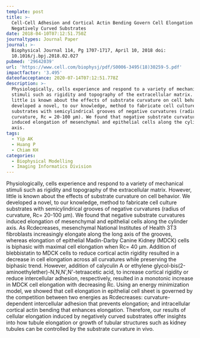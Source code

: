 ```yaml
---
template: post
title: >-
  Cell-Cell Adhesion and Cortical Actin Bending Govern Cell Elongation on
  Negatively Curved Substrates
date: 2018-04-10T07:12:51.750Z
journaltypes: Journal Paper
journal: >-
  Biophysical Journal 114, Pg 1707-1717, April 10, 2018 doi:
  10.1016/j.bpj.2018.02.027
pubmed: '29642039'
url: 'https://www.cell.com/biophysj/pdf/S0006-3495(18)30259-5.pdf'
impactfactor: '3.495'
dateofacceptance: 2020-07-14T07:12:51.778Z
description: >-
  Physiologically, cells experience and respond to a variety of mechanical
  stimuli such as rigidity and topography of the extracellular matrix. However,
  little is known about the effects of substrate curvature on cell behavior. We
  developed a novel, to our knowledge, method to fabricate cell culture
  substrates with semicylindrical grooves of negative curvatures (radius of
  curvature, Rc = 20-100 μm). We found that negative substrate curvatures
  induced elongation of mesenchymal and epithelial cells along the cylinder
  axis.
tags:
  - Yip AK
  - Huang P
  - Chiam KH
categories:
  - Biophysical Modelling
  - Imaging Informatics Division
---
```

<!--StartFragment-->

Physiologically, cells experience and respond to a variety of mechanical stimuli such as rigidity and topography of the extracellular matrix. However, little is known about the effects of substrate curvature on cell behavior. We developed a novel, to our knowledge, method to fabricate cell culture substrates with semicylindrical grooves of negative curvatures (radius of curvature, Rc= 20-100 μm). We found that negative substrate curvatures induced elongation of mesenchymal and epithelial cells along the cylinder axis. As Rcdecreases, mesenchymal National Institutes of Health 3T3 fibroblasts increasingly elongate along the long axis of the grooves, whereas elongation of epithelial Madin-Darby Canine Kidney (MDCK) cells is biphasic with maximal cell elongation when Rc= 40 μm. Addition of blebbistatin to MDCK cells to reduce cortical actin rigidity resulted in a decrease in cell elongation across all curvatures while preserving the biphasic trend. However, addition of calyculin A or ethylene glycol-bis(2-aminoethylether)-N,N,N',N'-tetraacetic acid, to increase cortical rigidity or reduce intercellular adhesion, respectively, resulted in a monotonic increase in MDCK cell elongation with decreasing Rc. Using an energy minimization model, we showed that cell elongation in epithelial cell sheet is governed by the competition between two energies as Rcdecreases: curvature-dependent intercellular adhesion that prevents elongation; and intracellular cortical actin bending that enhances elongation. Therefore, our results of cellular elongation induced by negatively curved substrates offer insights into how tubule elongation or growth of tubular structures such as kidney tubules can be controlled by the substrate curvature in vivo.

<!--EndFragment-->
